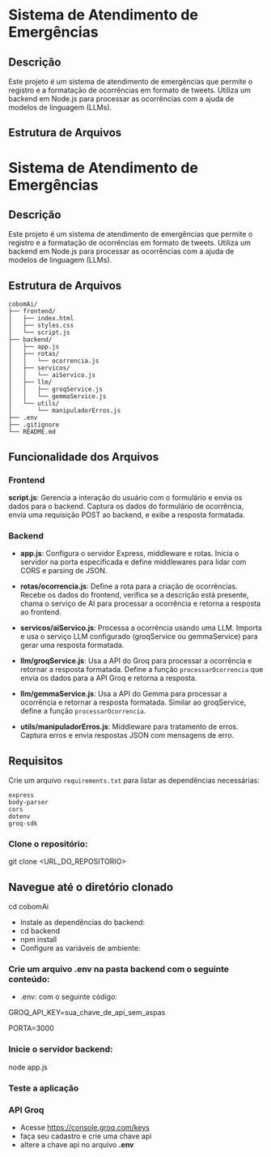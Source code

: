 # Sistema de Atendimento de Emergências

## Descrição

Este projeto é um sistema de atendimento de emergências que permite o registro e a formatação de ocorrências em formato de tweets. Utiliza um backend em Node.js para processar as ocorrências com a ajuda de modelos de linguagem (LLMs).

## Estrutura de Arquivos

# Sistema de Atendimento de Emergências

## Descrição

Este projeto é um sistema de atendimento de emergências que permite o registro e a formatação de ocorrências em formato de tweets. Utiliza um backend em Node.js para processar as ocorrências com a ajuda de modelos de linguagem (LLMs).

## Estrutura de Arquivos

```plaintext
cobomAi/
├── frontend/
│   ├── index.html
│   ├── styles.css
│   └── script.js
├── backend/
│   ├── app.js
│   ├── rotas/
│   │   └── ocorrencia.js
│   ├── servicos/
│   │   └── aiServico.js
│   ├── llm/
│   │   ├── groqService.js
│   │   └── gemmaService.js
│   └── utils/
│       └── manipuladorErros.js
├── .env
├── .gitignore
└── README.md 
```



## Funcionalidade dos Arquivos

### Frontend

**script.js**: Gerencia a interação do usuário com o formulário e envia os dados para o backend. Captura os dados do formulário de ocorrência, envia uma requisição POST ao backend, e exibe a resposta formatada.

### Backend

- **app.js**: Configura o servidor Express, middleware e rotas. Inicia o servidor na porta especificada e define middlewares para lidar com CORS e parsing de JSON.

- **rotas/ocorrencia.js**: Define a rota para a criação de ocorrências. Recebe os dados do frontend, verifica se a descrição está presente, chama o serviço de AI para processar a ocorrência e retorna a resposta ao frontend.

- **servicos/aiServico.js**: Processa a ocorrência usando uma LLM. Importa e usa o serviço LLM configurado (groqService ou gemmaService) para gerar uma resposta formatada.

- **llm/groqService.js**: Usa a API do Groq para processar a ocorrência e retornar a resposta formatada. Define a função `processarOcorrencia` que envia os dados para a API Groq e retorna a resposta.

- **llm/gemmaService.js**: Usa a API do Gemma para processar a ocorrência e retornar a resposta formatada. Similar ao groqService, define a função `processarOcorrencia`.

- **utils/manipuladorErros.js**: Middleware para tratamento de erros. Captura erros e envia respostas JSON com mensagens de erro.

## Requisitos

Crie um arquivo `requirements.txt` para listar as dependências necessárias:

```text
express
body-parser
cors
dotenv
groq-sdk
```

### Clone o repositório:

git clone <URL_DO_REPOSITORIO>

## Navegue até o diretório clonado
cd cobomAi

- Instale as dependências do backend:
- cd backend
- npm install
- Configure as variáveis de ambiente:

### Crie um arquivo .env na pasta backend com o seguinte conteúdo:

- .env: com o seguinte código:

GROQ_API_KEY=sua_chave_de_api_sem_aspas

PORTA=3000

### Inicie o servidor backend:

node app.js

### Teste a aplicação

### API Groq
 - Acesse https://console.groq.com/keys
 - faça seu cadastro e crie uma chave api
 - altere a chave api no arquivo **.env**

